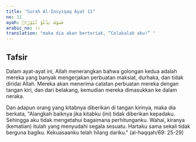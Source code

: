 ```yaml
---
title: "Surah Al-Insyiqaq Ayat 11"
no: 11
ayah: فَسَوْفَ يَدْعُوْ ثُبُوْرًاۙ 
arabic_no: ١١
translation: "maka dia akan berteriak, “Celakalah aku!” "
---
```


## Tafsir

Dalam ayat-ayat ini, Allah menerangkan bahwa golongan kedua adalah mereka yang banyak mengerjakan perbuatan maksiat, durhaka, dan tidak diridai Allah. Mereka akan menerima catatan perbuatan mereka dengan tangan kiri, dan dari belakang, kemudian mereka dimasukkan ke dalam neraka.

Dan adapun orang yang kitabnya diberikan di tangan kirinya, maka dia berkata, "Alangkah baiknya jika kitabku (ini) tidak diberikan kepadaku. Sehingga aku tidak mengetahui bagaimana perhitunganku. Wahai, kiranya (kematian) itulah yang menyudahi segala sesuatu. Hartaku sama sekali tidak berguna bagiku. Kekuasaanku telah hilang dariku." (al-haqqah/69: 25-29)